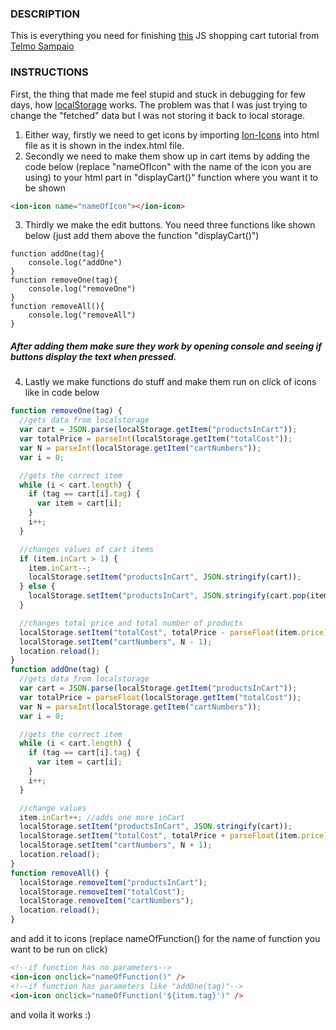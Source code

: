 ### DESCRIPTION

This is everything you need for finishing [this](https://www.youtube.com/watch?v=B20Getj_Zk4&list=PLD9SRxG6ST3HignjcXUX6w8RcT0_b5ihV) JS shopping cart tutorial from [Telmo Sampaio](https://www.youtube.com/channel/UCADAkBGiLWIPkCu8D1R1M6g)

### INSTRUCTIONS

First, the thing that made me feel stupid and stuck in debugging for few days, how [localStorage](https://javascript.info/localstorage) works. The problem was that I was just trying to change the "fetched" data but I was not storing it back to local storage.

1. Either way, firstly we need to get icons by importing [Ion-Icons](https://ionic.io/ionicons/v4) into html file as it is shown in the index.html file.
2. Secondly we need to make them show up in cart items by adding the code below (replace "nameOfIcon" with the name of the icon you are using) to your html part in "displayCart()" function where you want it to be shown

```html
<ion-icon name="nameOfIcon"></ion-icon>
```

3. Thirdly we make the edit buttons. You need three functions like shown below (just add them above the function "displayCart()")

```
function addOne(tag){
    console.log("addOne")
}
function removeOne(tag){
    console.log("removeOne")
}
function removeAll(){
    console.log("removeAll")
}
```

##### After adding them make sure they work by opening console and seeing if buttons display the text when pressed.

4. Lastly we make functions do stuff and make them run on click of icons like in code below

```javascript
function removeOne(tag) {
  //gets data from localstorage
  var cart = JSON.parse(localStorage.getItem("productsInCart"));
  var totalPrice = parseInt(localStorage.getItem("totalCost"));
  var N = parseInt(localStorage.getItem("cartNumbers"));
  var i = 0;

  //gets the correct item
  while (i < cart.length) {
    if (tag == cart[i].tag) {
      var item = cart[i];
    }
    i++;
  }

  //changes values of cart items
  if (item.inCart > 1) {
    item.inCart--;
    localStorage.setItem("productsInCart", JSON.stringify(cart));
  } else {
    localStorage.setItem("productsInCart", JSON.stringify(cart.pop(item)));
  }

  //changes total price and total number of products
  localStorage.setItem("totalCost", totalPrice - parseFloat(item.price));
  localStorage.setItem("cartNumbers", N - 1);
  location.reload();
}
function addOne(tag) {
  //gets data from localstorage
  var cart = JSON.parse(localStorage.getItem("productsInCart"));
  var totalPrice = parseFloat(localStorage.getItem("totalCost"));
  var N = parseInt(localStorage.getItem("cartNumbers"));
  var i = 0;

  //gets the correct item
  while (i < cart.length) {
    if (tag == cart[i].tag) {
      var item = cart[i];
    }
    i++;
  }

  //change values
  item.inCart++; //adds one more inCart
  localStorage.setItem("productsInCart", JSON.stringify(cart));
  localStorage.setItem("totalCost", totalPrice + parseFloat(item.price));
  localStorage.setItem("cartNumbers", N + 1);
  location.reload();
}
function removeAll() {
  localStorage.removeItem("productsInCart");
  localStorage.removeItem("totalCost");
  localStorage.removeItem("cartNumbers");
  location.reload();
}
```

and add it to icons (replace nameOfFunction() for the name of function you want to be run on click)

```html
<!--if function has no parameters-->
<ion-icon onclick="nameOfFunction()" />
<!--if function has parameters like "addOne(tag)"-->
<ion-icon onclick="nameOfFunction('${item.tag}')" />
```

and voila it works :)
